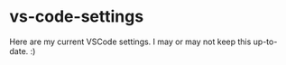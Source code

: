 # vs-code-settings

Here are my current VSCode settings. I may or may not keep this up-to-date. :) 

